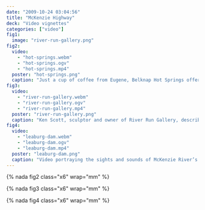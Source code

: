 ```yaml
---
date: "2009-10-24 03:04:56"
title: "McKenzie Highway"
deck: "Video vignettes"
categories: ["video"]
fig1:
  image: "river-run-gallery.png"
fig2:
  video:
    - "hot-springs.webm"
    - "hot-springs.ogv"
    - "hot-springs.mp4"
  poster: "hot-springs.png"
  caption: "Just a cup of coffee from Eugene, Belknap Hot Springs offers goers a pleasant place to soak it all in."
fig3:
  video:
    - "river-run-gallery.webm"
    - "river-run-gallery.ogv"
    - "river-run-gallery.mp4"
  poster: "river-run-gallery.png"
  caption: "Ken Scott, sculptor and owner of River Run Gallery, describes the history and creation of his garden sculptures."
fig4:
  video:
    - "leaburg-dam.webm"
    - "leaburg-dam.ogv"
    - "leaburg-dam.mp4"
  poster: "leaburg-dam.png"
  caption: "Video portraying the sights and sounds of McKenzie River’s Leaburg Dam."
---
```


{% nada fig2 class="x6" wrap="mm" %}

{% nada fig3 class="x6" wrap="mm" %}

{% nada fig4 class="x6" wrap="mm" %}
